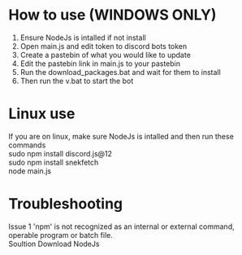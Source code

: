# How to use (WINDOWS ONLY)

<ol>
  <li>Ensure NodeJs is intalled if not install</li>
  <li>Open main.js and edit token to discord bots token</li>
  <li>Create a pastebin of what you would like to update</li>
  <li>Edit the pastebin link in main.js to your pastebin</li>
  <li>Run the download_packages.bat and wait for them to install</li>
  <li>Then run the v.bat to start the bot</li>
</ol>


# Linux use

If you are on linux, make sure NodeJs is intalled and then run these commands 
<br>
sudo npm install discord.js@12
<br>
sudo npm install snekfetch
<br>
node main.js

# Troubleshooting
Issue 1 'npm' is not recognized as an internal or external command, operable program or batch file.
<br>
Soultion Download NodeJs

